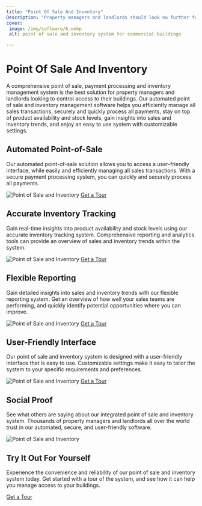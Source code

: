 ```yaml
---
title: "Point Of Sale And Inventory"
Description: "Property managers and landlords should look no further for solutions to control access to their buildings than this page: Point Of Sale And Inventory. Rely on this simple and cost-effective tool to track and monitor your Point of Sale and Inventory. Get started today and increase safety and security."
cover: 
 image: /img/software/6.webp
 alt: point of sale and inventory system for commercial buildings

---
```


<h1>Point Of Sale And Inventory</h1>
<p>A comprehensive point of sale, payment processing and inventory management system is the best solution for property managers and landlords looking to control access to their buildings. Our automated point of sale and inventory management software helps you efficiently manage all sales transactions, securely and quickly process all payments, stay on top of product availability and stock levels, gain insights into sales and inventory trends, and enjoy an easy to use system with customizable settings.</p>

<h2>Automated Point-of-Sale</h2>
<p>Our automated point-of-sale solution allows you to access a user-friendly interface, while easily and efficiently managing all sales transactions. With a secure payment processing system, you can quickly and securely process all payments.</p>
<img src="/img/software/219.webp" alt="Point of Sale and Inventory">
<a href="/contact" class="btn btn-primary">Get a Tour</a>
<h2>Accurate Inventory Tracking</h2>
<p>Gain real-time insights into product availability and stock levels using our accurate inventory tracking system. Comprehensive reporting and analytics tools can provide an overview of sales and inventory trends within the system.</p>
<img src="/img/software/218.webp" alt="Point of Sale and Inventory">
<a href="/contact" class="btn btn-primary">Get a Tour</a>
<h2>Flexible Reporting</h2>
<p>Gain detailed insights into sales and inventory trends with our flexible reporting system. Get an overview of how well your sales teams are performing, and quickly identify potential opportunities where you can improve.</p>
<img src="/img/software/217.webp" alt="Point of Sale and Inventory">
<a href="/contact" class="btn btn-primary">Get a Tour</a>
<h2>User-Friendly Interface</h2>
<p>Our point of sale and inventory system is designed with a user-friendly interface that is easy to use. Customizable settings make it easy to tailor the system to your specific requirements and preferences.</p>
<img src="/img/software/216.webp" alt="Point of Sale and Inventory">
<a href="/contact" class="btn btn-primary">Get a Tour</a>
<h2>Social Proof</h2>
<p>See what others are saying about our integrated point of sale and inventory system. Thousands of property managers and landlords all over the world trust in our automated, secure, and user-friendly software.</p>
<img src="/img/software/215.webp" alt="Point of Sale and Inventory">
<h2>Try It Out For Yourself</h2>
<p>Experience the convenience and reliability of our point of sale and inventory system today. Get started with a tour of the system, and see how it can help you manage access to your buildings.</p>
<a href="/contact" class="btn btn-primary">Get a Tour</a>
